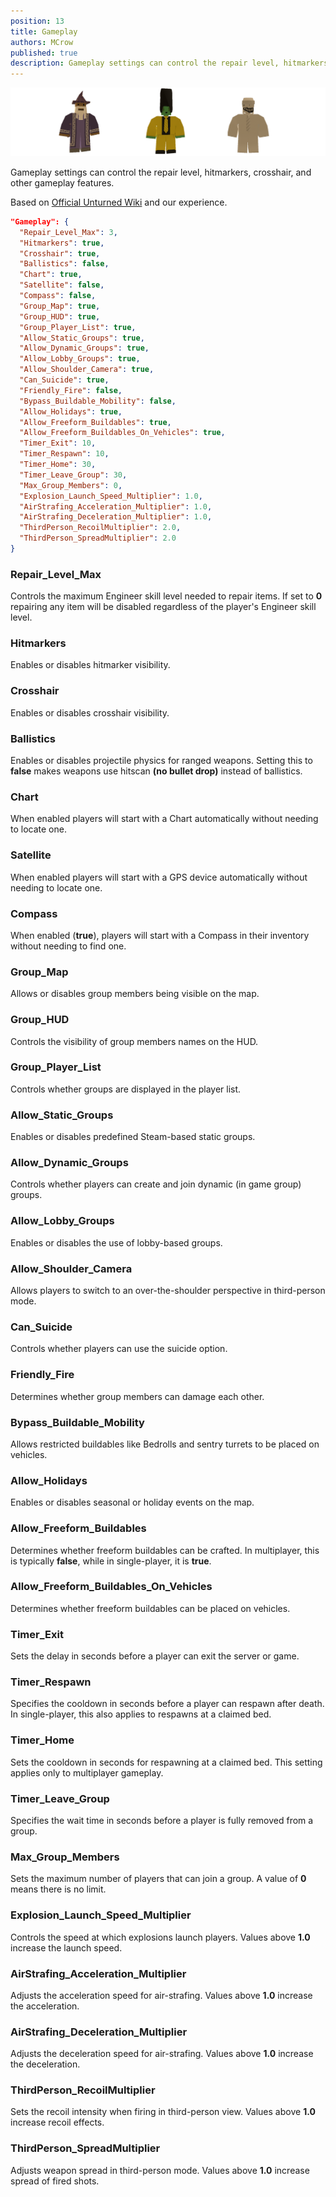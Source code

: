 ```yaml
---
position: 13
title: Gameplay
authors: MCrow
published: true
description: Gameplay settings can control the repair level, hitmarkers, crosshair, and other gameplay features.
---
```

![items](assets/players.png)

Gameplay settings can control the repair level, hitmarkers, crosshair, and other gameplay features.

Based on [Official Unturned Wiki](https://unturned.wiki.gg/wiki/Gameplay_config#Gameplay) and our experience.

```json
"Gameplay": {
  "Repair_Level_Max": 3,
  "Hitmarkers": true,
  "Crosshair": true,
  "Ballistics": false,
  "Chart": true,
  "Satellite": false,
  "Compass": false,
  "Group_Map": true,
  "Group_HUD": true,
  "Group_Player_List": true,
  "Allow_Static_Groups": true,
  "Allow_Dynamic_Groups": true,
  "Allow_Lobby_Groups": true,
  "Allow_Shoulder_Camera": true,
  "Can_Suicide": true,
  "Friendly_Fire": false,
  "Bypass_Buildable_Mobility": false,
  "Allow_Holidays": true,
  "Allow_Freeform_Buildables": true,
  "Allow_Freeform_Buildables_On_Vehicles": true,
  "Timer_Exit": 10,
  "Timer_Respawn": 10,
  "Timer_Home": 30,
  "Timer_Leave_Group": 30,
  "Max_Group_Members": 0,
  "Explosion_Launch_Speed_Multiplier": 1.0,
  "AirStrafing_Acceleration_Multiplier": 1.0,
  "AirStrafing_Deceleration_Multiplier": 1.0,
  "ThirdPerson_RecoilMultiplier": 2.0,
  "ThirdPerson_SpreadMultiplier": 2.0
}
```

### Repair_Level_Max
Controls the maximum Engineer skill level needed to repair items. If set to **0** repairing any item will be disabled regardless of the player's Engineer skill level.

### Hitmarkers
Enables or disables hitmarker visibility.

### Crosshair
Enables or disables crosshair visibility.

### Ballistics
Enables or disables projectile physics for ranged weapons. Setting this to **false** makes weapons use hitscan **(no bullet drop)** instead of ballistics.

### Chart
When enabled players will start with a Chart automatically without needing to locate one.

### Satellite
When enabled players will start with a GPS device automatically without needing to locate one.

### Compass
When enabled (**true**), players will start with a Compass in their inventory without needing to find one.

### Group_Map
Allows or disables group members being visible on the map.

### Group_HUD
Controls the visibility of group members names on the HUD.

### Group_Player_List
Controls whether groups are displayed in the player list.

### Allow_Static_Groups
Enables or disables predefined Steam-based static groups.

### Allow_Dynamic_Groups
Controls whether players can create and join dynamic (in game group) groups.

### Allow_Lobby_Groups
Enables or disables the use of lobby-based groups.

### Allow_Shoulder_Camera
Allows players to switch to an over-the-shoulder perspective in third-person mode.

### Can_Suicide
Controls whether players can use the suicide option.

### Friendly_Fire
Determines whether group members can damage each other.

### Bypass_Buildable_Mobility
Allows restricted buildables like Bedrolls and sentry turrets to be placed on vehicles.

### Allow_Holidays
Enables or disables seasonal or holiday events on the map.

### Allow_Freeform_Buildables
Determines whether freeform buildables can be crafted. In multiplayer, this is typically **false**, while in single-player, it is **true**.

### Allow_Freeform_Buildables_On_Vehicles
Determines whether freeform buildables can be placed on vehicles.

### Timer_Exit
Sets the delay in seconds before a player can exit the server or game.

### Timer_Respawn
Specifies the cooldown in seconds before a player can respawn after death. In single-player, this also applies to respawns at a claimed bed.

### Timer_Home
Sets the cooldown in seconds for respawning at a claimed bed. This setting applies only to multiplayer gameplay.

### Timer_Leave_Group
Specifies the wait time in seconds before a player is fully removed from a group.

### Max_Group_Members
Sets the maximum number of players that can join a group. A value of **0** means there is no limit.

### Explosion_Launch_Speed_Multiplier
Controls the speed at which explosions launch players. Values above **1.0** increase the launch speed.

### AirStrafing_Acceleration_Multiplier
Adjusts the acceleration speed for air-strafing. Values above **1.0** increase the acceleration.

### AirStrafing_Deceleration_Multiplier
Adjusts the deceleration speed for air-strafing. Values above **1.0** increase the deceleration.

### ThirdPerson_RecoilMultiplier
Sets the recoil intensity when firing in third-person view. Values above **1.0** increase recoil effects.

### ThirdPerson_SpreadMultiplier
Adjusts weapon spread in third-person mode. Values above **1.0** increase spread of fired shots.

